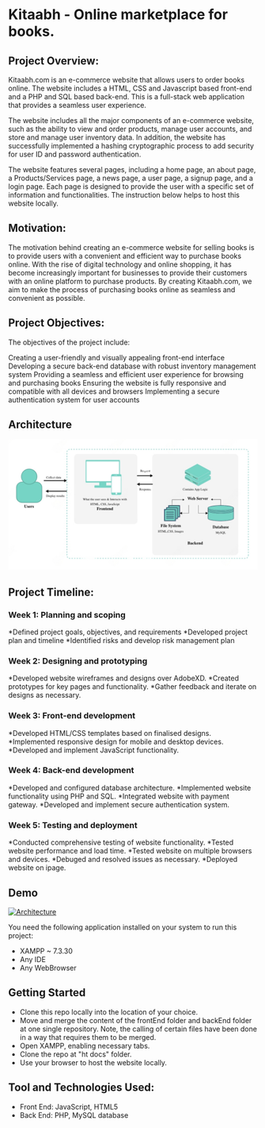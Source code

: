 # Kitaabh - Online marketplace for books.


## Project Overview:
Kitaabh.com is an e-commerce website that allows users to order books online. The website includes a HTML, CSS and Javascript based front-end and a PHP and SQL based back-end. This is a full-stack web application that provides a seamless user experience.

The website includes all the major components of an e-commerce website, such as the ability to view and order products, manage user accounts, and store and manage user inventory data. In addition, the website has successfully implemented a hashing cryptographic process to add security for user ID and password authentication.

The website features several pages, including a home page, an about page, a Products/Services page, a news page, a user page, a signup page, and a login page. Each page is designed to provide the user with a specific set of information and functionalities.
The instruction below helps to host this website locally.

## Motivation:
The motivation behind creating an e-commerce website for selling books is to provide users with a convenient and efficient way to purchase books online. With the rise of digital technology and online shopping, it has become increasingly important for businesses to provide their customers with an online platform to purchase products. By creating Kitaabh.com, we aim to make the process of purchasing books online as seamless and convenient as possible.

## Project Objectives:
The objectives of the project include:

Creating a user-friendly and visually appealing front-end interface
Developing a secure back-end database with robust inventory management system
Providing a seamless and efficient user experience for browsing and purchasing books
Ensuring the website is fully responsive and compatible with all devices and browsers
Implementing a secure authentication system for user accounts

## Architecture

![Architecture](images/architecture.png)

## Project Timeline:

### Week 1: Planning and scoping

*Defined project goals, objectives, and requirements
*Developed project plan and timeline
*Identified risks and develop risk management plan

### Week 2: Designing and prototyping

*Developed website wireframes and designs over AdobeXD.
*Created prototypes for key pages and functionality.
*Gather feedback and iterate on designs as necessary.

### Week 3: Front-end development

*Developed HTML/CSS templates based on finalised designs.
*Implemented responsive design for mobile and desktop devices.
*Developed and implement JavaScript functionality.

### Week 4: Back-end development

*Developed and configured database architecture.
*Implemented website functionality using PHP and SQL.
*Integrated website with payment gateway.
*Developed and implement secure authentication system.

### Week 5: Testing and deployment

*Conducted comprehensive testing of website functionality.
*Tested website performance and load time.
*Tested website on multiple browsers and devices.
*Debuged and resolved issues as necessary.
*Deployed website on ipage.


## Demo

[![Architecture](https://www.youtube.com/watch?v=lFgWmrlRRSc&ab_channel=PratibhaAwasthi)](https://youtu.be/lFgWmrlRRSc)


You need the following application installed on your system to run this project:

* XAMPP ~  7.3.30
* Any IDE
* Any WebBrowser

## Getting Started

* Clone this repo locally into the location of your choice.
* Move and merge the content of the frontEnd folder and backEnd folder at one single repository. Note, the calling of certain files have been done in a way that  requires them to be merged. 
* Open XAMPP, enabling necessary tabs.
*  Clone the repo at "ht docs" folder.
*   Use your browser to host the website locally.

## Tool and Technologies Used:
* Front End: JavaScript, HTML5
* Back  End: PHP, MySQL database




